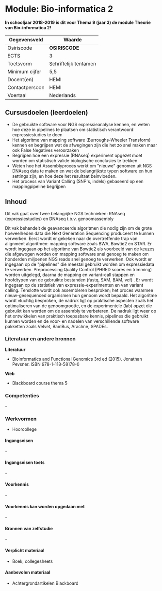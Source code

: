 # Module: Bio-informatica 2

**In schooljaar 2018-2019 is dit voor Thema 9 (jaar 3) de module Theorie van Bio-informatica 2!**

| Gegevensveld  | Waarde |
| ------------- | ------------- |
| Osiriscode  | __OSIRISCODE__  |
| ECTS  | 3 |
| Toetsvorm  | Schriftelijk tentamen | 
| Minimum cijfer  | 5,5 |
| Docent(en)  | HEMI |
| Contactpersoon  | HEMI |
| Voertaal  | Nederlands |

## Cursusdoelen (leerdoelen)

- De gebruikte software voor NGS expressieanalyse kennen, en weten hoe deze in pipelines te plaatsen om statistisch verantwoord expressiestudies te doen
- Het algoritme van mapping software (Burroughs-Wheeler Transform) kennen en begrijpen wat de afwegingen zijn die het zo snel maken maar ook False Negatives veroorzaken
- Begrijpen hoe een expressie (RNAseq) experiment opgezet moet worden om statistisch valide biologische conclusies te trekken
- Weten hoe het Assemblyproces werkt om "nieuwe" genomen uit NGS DNAseq data te maken en wat de belangrijkste typen software en hun settings zijn, en hoe deze het resultaat beinvloeden.
- Het process van Variant Calling (SNP's, indels) gebaseerd op een mappingpipeline begrijpen

## Inhoud
Dit vak gaat over twee belangrijke NGS technieken: RNAseq (expressiestudies) en DNAseq t.b.v. genoomassembly

Dit vak behandelt de geavanceerde algoritmen die nodig zijn om de grote hoeveelheden data die Next Generation Sequencing produceert te kunnen verwerken. Eerst wordt er gekeken naar de overtreffende trap van alignment algoritmen: mapping software zoals BWA, Bowtie2 en STAR. Er wordt ingegaan op het algoritme van Bowtie2 als voorbeeld van de keuzes die afgewogen worden om mapping software snel genoeg te maken om honderden miljoenen NGS reads snel genoeg te verwerken. Ook wordt er ingegaan op de "pipelines" die meestal gebruikt worden om expressiedata te verwerken. Preprocessing Quality Control (PHRED scores en trimming) worden uitgelegd, daarna de mapping en variant-call stappen en hoofdtypen van de gebruikte bestanden (fastq, SAM, BAM, vcf) . Er wordt ingegaan op de statistiek van expressie-experimenten en van variant calling. Tenslotte wordt ook assembleren besproken; het proces waarmee nieuw-gesequenced organismen hun genoom wordt bepaald. Het algoritme wordt vluchtig besproken, de nadruk ligt op praktische aspecten zoals het optimaliseren van de genoomgrootte, en de experimentele (lab) opzet die gebruikt kan worden om de assembly te verbeteren. De nadruk ligt weer op het ontwikkelen van praktisch toepasbare kennis, pipelines die gebruikt kunnen worden en de voor- en nadelen van verschillende software pakketten zoals Velvet, BamBus, Arachne, SPADEs.

### Literatuur en andere bronnen

**Literatuur**  
- Bioinformatics and Functional Genomics 3rd ed (2015). Jonathan Pevsner. ISBN 978-1-118-58178-0

**Web**
- Blackboard course thema 5

### Competenties
\-

### Werkvormen  
- Hoorcollege

#### Ingangseisen 
\- 

#### Ingangseisen toets
\- 

#### Voorkennis
\-

#### Voorkennis kan worden opgedaan met
\-

#### Bronnen van zelfstudie
\-

#### Verplicht materiaal
- Boek, collegesheets

#### Aanbevolen materiaal
- Achtergrondartikelen Blackboard

